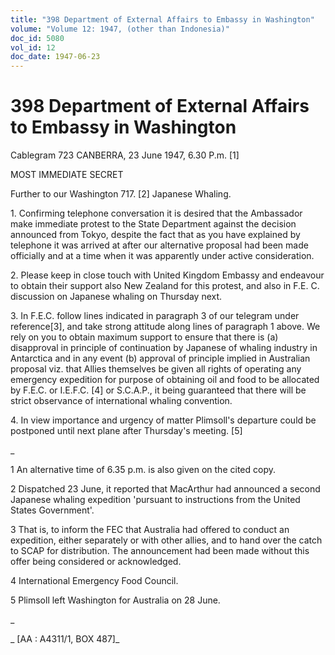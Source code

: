 ```yaml
---
title: "398 Department of External Affairs to Embassy in Washington"
volume: "Volume 12: 1947, (other than Indonesia)"
doc_id: 5080
vol_id: 12
doc_date: 1947-06-23
---
```


# 398 Department of External Affairs to Embassy in Washington

Cablegram 723 CANBERRA, 23 June 1947, 6.30 P.m. [1]

MOST IMMEDIATE SECRET

Further to our Washington 717. [2] Japanese Whaling.

1\. Confirming telephone conversation it is desired that the Ambassador make immediate protest to the State Department against the decision announced from Tokyo, despite the fact that as you have explained by telephone it was arrived at after our alternative proposal had been made officially and at a time when it was apparently under active consideration.

2\. Please keep in close touch with United Kingdom Embassy and endeavour to obtain their support also New Zealand for this protest, and also in F.E. C. discussion on Japanese whaling on Thursday next.

3\. In F.E.C. follow lines indicated in paragraph 3 of our telegram under reference[3], and take strong attitude along lines of paragraph 1 above. We rely on you to obtain maximum support to ensure that there is (a) disapproval in principle of continuation by Japanese of whaling industry in Antarctica and in any event (b) approval of principle implied in Australian proposal viz. that Allies themselves be given all rights of operating any emergency expedition for purpose of obtaining oil and food to be allocated by F.E.C. or I.E.F.C. [4] or S.C.A.P., it being guaranteed that there will be strict observance of international whaling convention.

4\. In view importance and urgency of matter Plimsoll's departure could be postponed until next plane after Thursday's meeting. [5]

_

1 An alternative time of 6.35 p.m. is also given on the cited copy.

2 Dispatched 23 June, it reported that MacArthur had announced a second Japanese whaling expedition 'pursuant to instructions from the United States Government'.

3 That is, to inform the FEC that Australia had offered to conduct an expedition, either separately or with other allies, and to hand over the catch to SCAP for distribution. The announcement had been made without this offer being considered or acknowledged.

4 International Emergency Food Council.

5 Plimsoll left Washington for Australia on 28 June.

_

_ [AA : A4311/1, BOX 487]_
